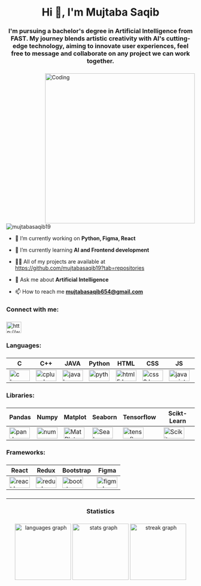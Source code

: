 <h1 align="center">Hi 👋, I'm Mujtaba Saqib</h1>

###

<h3 align="center">I'm pursuing a bachelor's degree in Artificial Intelligence from FAST. My journey blends artistic creativity with AI's cutting-edge technology, aiming to innovate user experiences, feel free to message and collaborate on any project we can work together.</h3>

###

<img align="right" alt="Coding" width="400" src="https://i.pinimg.com/originals/81/17/8b/81178b47a8598f0c81c4799f2cdd4057.gif">
<p align="left"> <img src="https://komarev.com/ghpvc/?username=mujtabasaqib19&label=Profile%20views&color=0e75b6&style=flat" alt="mujtabasaqib19" /> </p>

- 🔭 I’m currently working on **Python, Figma, React**

- 🌱 I’m currently learning **AI and Frontend development**

- 👨‍💻 All of my projects are available at https://github.com/mujtabasaqib19?tab=repositories

- 💬 Ask me about **Artificial Intelligence**

- 📫 How to reach me **mujtabasaqib654@gmail.com**

###

<h3 align="left">Connect with me:</h3>

###

<p align="left">
<a href="https://linkedin.com/in/http://www.linkedin.com/in/mujtaba-saqib" target="blank"><img align="center" src="https://raw.githubusercontent.com/rahuldkjain/github-profile-readme-generator/master/src/images/icons/Social/linked-in-alt.svg" alt="http://www.linkedin.com/in/mujtaba-saqib" height="30" width="40" /></a>
</p>

###

<h3 align="left">Languages:</h3>

###

| C | C++ | JAVA | Python | HTML | CSS | JS | Firebase | Git |
|----------|----------|----------|----------|----------|----------|----------|----------|----------|
| <img src="https://cdn.jsdelivr.net/gh/devicons/devicon/icons/c/c-original.svg" width="55" height="30" alt="c logo"  /> | <img src="https://cdn.jsdelivr.net/gh/devicons/devicon/icons/cplusplus/cplusplus-original.svg" width="55" height="30" alt="cplusplus logo"  /> | <img src="https://cdn.jsdelivr.net/gh/devicons/devicon/icons/java/java-original.svg" width="55" height="30" alt="java logo"  /> |<img src="https://cdn.jsdelivr.net/gh/devicons/devicon/icons/python/python-original.svg" width="55" height="30" alt="python logo"  /> | <img src="https://cdn.jsdelivr.net/gh/devicons/devicon/icons/html5/html5-original.svg" width="55" height="30" alt="html5 logo"  /> | <img src="https://cdn.jsdelivr.net/gh/devicons/devicon/icons/css3/css3-original.svg" width="55" height="30" alt="css3 logo"  /> | <img src="https://cdn.jsdelivr.net/gh/devicons/devicon/icons/javascript/javascript-original.svg" width="55" height="30" alt="javascript logo"  /> | <img src="https://cdn.jsdelivr.net/gh/devicons/devicon/icons/firebase/firebase-plain.svg" width="55" height="30" alt="firebase logo"  /> | <img src="https://cdn.jsdelivr.net/gh/devicons/devicon/icons/git/git-original.svg" width="55" height="30" alt="git logo"  /> |

###

###

<h3 align="left">Libraries:</h3>

###

| Pandas | Numpy | Matplot | Seaborn | Tensorflow | Scikt-Learn |
|----------|----------|----------|----------|------------|------------|
| <img src="https://cdn.jsdelivr.net/gh/devicons/devicon/icons/pandas/pandas-original.svg" width="55" height="30" alt="pandas logo"  /> | <img src="https://cdn.jsdelivr.net/gh/devicons/devicon/icons/numpy/numpy-original.svg" width="55" height="30" alt="numpy logo"  /> | <img src="https://cdn.jsdelivr.net/gh/devicons/devicon@latest/icons/matplotlib/matplotlib-original.svg" width="55" height="30" alt="MatPlot logo"/> | <img src="https://seaborn.pydata.org/_images/logo-mark-lightbg.svg" width="55" height="30" alt="Seaborn logo"  /> | <img src="https://cdn.jsdelivr.net/gh/devicons/devicon/icons/tensorflow/tensorflow-original.svg" width="55" height="30" alt="tensorflow logo"  /> | <img src="https://cdn.jsdelivr.net/gh/devicons/devicon@latest/icons/scikitlearn/scikitlearn-original.svg" width="55" height="30" alt="Scikit-learn logo logo"  /> |

###

<h3 align="left">Frameworks:</h3>

###

| React | Redux | Bootstrap | Figma |
|----------|----------|----------|----------|
| <img src="https://cdn.jsdelivr.net/gh/devicons/devicon/icons/react/react-original.svg" width="55" height="30" alt="react logo"  /> | <img src="https://cdn.jsdelivr.net/gh/devicons/devicon/icons/redux/redux-original.svg" width="55" height="30" alt="redux logo"  /> | <img src="https://cdn.jsdelivr.net/gh/devicons/devicon/icons/bootstrap/bootstrap-original.svg" width="55" height="30" alt="bootstrap logo"  /> | <img src="https://cdn.jsdelivr.net/gh/devicons/devicon/icons/figma/figma-original.svg" width="55" height="30" alt="figma logo"  /> |

###

###

###

<hr>

###

<h3 align="center">Statistics</h3>

###

<div align="center">
  <img src="https://github-readme-stats.vercel.app/api/top-langs?username=mujtabasaqib19&locale=en&hide_title=false&layout=compact&card_width=320&langs_count=5&theme=dracula&hide_border=false&order=2" height="150" alt="languages graph"  />
  <img src="https://github-readme-stats.vercel.app/api?username=mujtabasaqib19&hide_title=false&hide_rank=false&show_icons=true&include_all_commits=true&count_private=true&disable_animations=false&theme=dracula&locale=en&hide_border=false&order=1" height="150" alt="stats graph"  />
  <img src="https://streak-stats.demolab.com?user=mujtabasaqib19&locale=en&mode=daily&theme=dracula&hide_border=false&border_radius=5&order=3" height="150" alt="streak graph"  />
</div>

###
